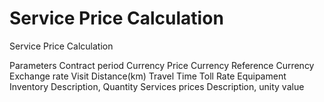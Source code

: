 # Service Price Calculation
 Service Price Calculation

Parameters
    Contract period
    Currency
        Price Currency
        Reference Currency
        Exchange rate
    Visit
        Distance(km)
        Travel Time
        Toll Rate
    Equipament Inventory
        Description, Quantity
    Services prices 
        Description, unity value 
        
    

